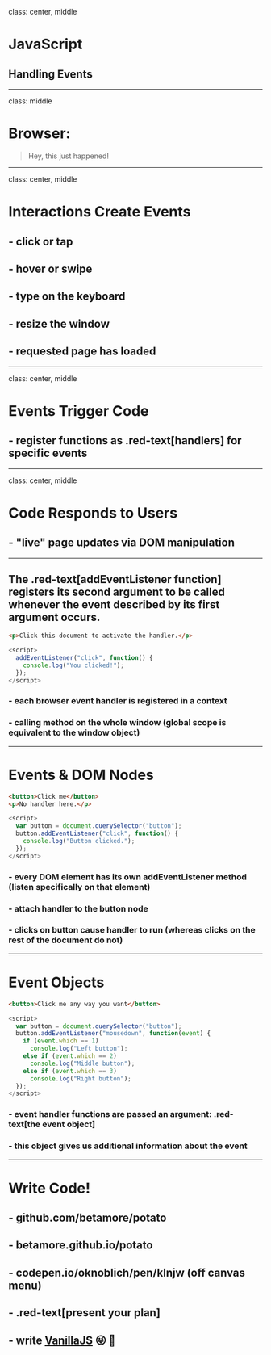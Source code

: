 class: center, middle

# JavaScript

## Handling Events

---

class: middle

# Browser:

> Hey, this just happened!

---

class: center, middle

# Interactions Create Events

## - click or tap

## - hover or swipe

## - type on the keyboard

## - resize the window

## - requested page has loaded

---

class: center, middle

# Events Trigger Code

## - register functions as .red-text[handlers] for specific events

---

class: center, middle

# Code Responds to Users

## - "live" page updates via DOM manipulation

---

## The .red-text[addEventListener function] registers its second argument to be called whenever the event described by its first argument occurs.

```html
<p>Click this document to activate the handler.</p>
```

```javascript
<script>
  addEventListener("click", function() {
    console.log("You clicked!");
  });
</script>
```

### - each browser event handler is registered in a context
### - calling method on the whole window (global scope is equivalent to the window object)

---

# Events & DOM Nodes

```html
<button>Click me</button>
<p>No handler here.</p>
```

```javascript
<script>
  var button = document.querySelector("button");
  button.addEventListener("click", function() {
    console.log("Button clicked.");
  });
</script>
```

### - every DOM element has its own addEventListener method (listen specifically on that element)
### - attach handler to the button node
### - clicks on button cause handler to run (whereas clicks on the rest of the document do not)

---

# Event Objects

```html
<button>Click me any way you want</button>
```

```javascript
<script>
  var button = document.querySelector("button");
  button.addEventListener("mousedown", function(event) {
    if (event.which == 1)
      console.log("Left button");
    else if (event.which == 2)
      console.log("Middle button");
    else if (event.which == 3)
      console.log("Right button");
  });
</script>
```

### - event handler functions are passed an argument: .red-text[the event object]
### - this object gives us additional information about the event

---

# Write Code!

## - github.com/betamore/potato
## - betamore.github.io/potato
## - codepen.io/oknoblich/pen/klnjw (off canvas menu)
## - .red-text[present your plan]
## - write [VanillaJS](http://stackoverflow.com/questions/20435653/what-is-vanillajs) &#128540; &#128640;
